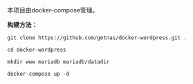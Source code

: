 本项目由docker-compose管理。

**构建方法：**

    git clone https://github.com/getnas/docker-wordpress.git .

    cd docker-wordpress
    
    mkdir www mariadb mariadb/datadir
    
    docker-compose up -d